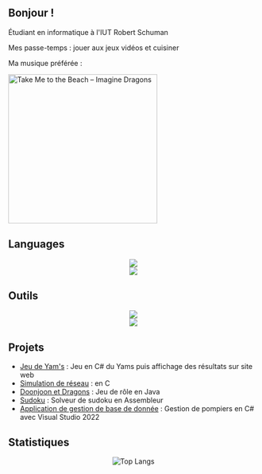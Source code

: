 ## Bonjour ! 
Étudiant en informatique à l'IUT Robert Schuman 

Mes passe-temps : jouer aux jeux vidéos et cuisiner

Ma musique préférée : 
<p>
  <a href="https://www.youtube.com/watch?v=rh5GDFRxHcU" target="_blank">
    <img src="https://i.ytimg.com/vi/rh5GDFRxHcU/sddefault.jpg" alt="Take Me to the Beach – Imagine Dragons" width="300"/>
  </a>
</p>

## Languages
<p align="center">
  <a href="https://skillicons.dev">
    <img src="https://skillicons.dev/icons?i=php,html,css,cs,c" />
    <br>
    <img src="https://skillicons.dev/icons?i=java,javascript,sqlite,bash" />
  </a>
</p>

## Outils
<p align="center">
  <a href="https://skillicons.dev">
   <img src="https://skillicons.dev/icons?i=github,gitlab,vscodium,vscode,visualstudio" />
    <br>
   <img src="https://skillicons.dev/icons?i=godot,postman,idea,clion,vim,linux,windows" /> 
  </a>
</p>

## Projets
- [Jeu de Yam's](https://github.com/noahdumangin/Yams) : Jeu en C# du Yams puis affichage des résultats sur site web
- [Simulation de réseau](https://github.com/tonprofil/Simulation_de_reseau_en_C) : en C
- [Doonjoon et Dragons](https://github.com/noahdumangin/DOOjons-Et-Dragons)  : Jeu de rôle en Java
- [Sudoku](https://github.com/noahdumangin/Sudoku)  : Solveur de sudoku en Assembleur
- [Application de gestion de base de donnée](https://github.com/noahdumangin/Appli_gestion_pompiers)  : Gestion de pompiers en C# avec Visual Studio 2022

## Statistiques
<p align="center">
  <img src="https://github-readme-stats.vercel.app/api/top-langs/?username=noahdumangin&layout=compact&theme=tokyonight" alt="Top Langs" />
</p>
